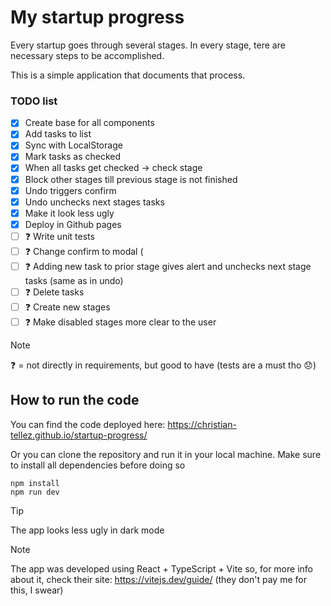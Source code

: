 # My startup progress

Every startup goes through several stages. In every stage, tere are necessary steps to be accomplished.

This is a simple application that documents that process.

### TODO list
- [x] Create base for all components
- [x] Add tasks to list
- [x] Sync with LocalStorage
- [x] Mark tasks as checked
- [x] When all tasks get checked → check stage
- [x] Block other stages till previous stage is not finished
- [x] Undo triggers confirm
- [x] Undo unchecks next stages tasks
- [x] Make it look less ugly
- [x] Deploy in Github pages
- [ ] ❓ Write unit tests
- [ ] ❓ Change confirm to modal (<dialog> HTML)
- [ ] ❓ Adding new task to prior stage gives alert and unchecks next stage tasks (same as in undo)
- [ ] ❓ Delete tasks
- [ ] ❓ Create new stages
- [ ] ❓ Make disabled stages more clear to the user

> [!NOTE]
> ❓ = not directly in requirements, but good to have (tests are a must tho 😞)

## How to run the code

You can find the code deployed here: https://christian-tellez.github.io/startup-progress/

Or you can clone the repository and run it in your local machine. Make sure to install all dependencies before doing so

```
npm install
npm run dev
```

> [!TIP]
> The app looks less ugly in dark mode

> [!NOTE]
> The app was developed using React + TypeScript + Vite so, for more info about it, check their site: https://vitejs.dev/guide/ (they don't pay me for this, I swear)